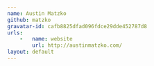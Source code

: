 ```yaml
---
name: Austin Matzko
github: matzko
gravatar-id: cafb8825dfad096fdce29dde452787d8
urls:
    -   name: website
        url: http://austinmatzko.com/
layout: default
---
```


